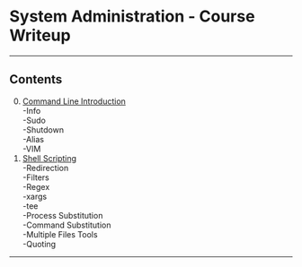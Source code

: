 # System Administration - Course Writeup

---------------
## Contents

0. [Command Line Introduction](./Command_Line_Introduction)  
  -Info  
  -Sudo  
  -Shutdown  
  -Alias  
  -VIM
1. [Shell Scripting](./Shell_Scripting)  
  -Redirection  
  -Filters  
  -Regex  
  -xargs  
  -tee  
  -Process Substitution  
  -Command Substitution  
  -Multiple Files Tools  
  -Quoting

---------------
